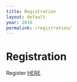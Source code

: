 ```yaml
---
title: Registration
layout: default
year: 2016
permalink: /registration/
---
```

# Registration

Register [HERE](https://www.eventbrite.com/e/bsidesvienna-0x7e0-tickets-28940978245)
